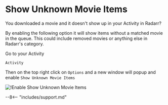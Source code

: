 # Show Unknown Movie Items

You downloaded a movie and it doesn't show up in your Activity in Radarr?

By enabling the following option it will show items without a matched movie in the queue. This could include removed movies or anything else in Radarr's category.

Go to your Activity

`Activity`

Then on the top right click on `Options` and a new window will popup and enable `Show Unknown Movie Items`

![!Enable Show Unknown Movie Items](images/Radarr-show-unknown-movie-item.png)

--8<-- "includes/support.md"
